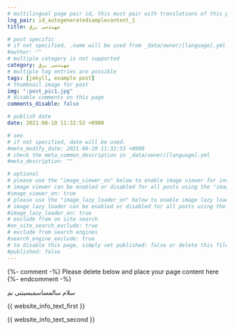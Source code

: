 ```yaml
---
# multilingual page pair id, this must pair with translations of this page. (This name must be unique)
lng_pair: id_autogeneratedsamplecontent_1
title: مهندسی برق

# post specific
# if not specified, .name will be used from _data/owner/[language].yml
#author: ""
# multiple category is not supported
category: مهندسی برق
# multiple tag entries are possible
tags: [jekyll, example post]
# thumbnail image for post
img: ":post_pic1.jpg"
# disable comments on this page
comments_disable: false

# publish date
date: 2021-08-10 11:32:53 +0900

# seo
# if not specified, date will be used.
#meta_modify_date: 2021-08-10 11:32:53 +0900
# check the meta_common_description in _data/owner/[language].yml
#meta_description: ""

# optional
# please use the "image_viewer_on" below to enable image viewer for individual pages or posts (_posts/ or [language]/_posts folders).
# image viewer can be enabled or disabled for all posts using the "image_viewer_posts: true" setting in _data/conf/main.yml.
#image_viewer_on: true
# please use the "image_lazy_loader_on" below to enable image lazy loader for individual pages or posts (_posts/ or [language]/_posts folders).
# image lazy loader can be enabled or disabled for all posts using the "image_lazy_loader_posts: true" setting in _data/conf/main.yml.
#image_lazy_loader_on: true
# exclude from on site search
#on_site_search_exclude: true
# exclude from search engines
#search_engine_exclude: true
# to disable this page, simply set published: false or delete this file
#published: false
---
```


{%- comment -%} Please delete below and place your page content here {%- endcomment -%}

سلام سالمساسمبسیتنی نم
<!-- outline-start -->

{{ website_info_text_first }}

<!-- outline-end -->

{{ website_info_text_second }}
